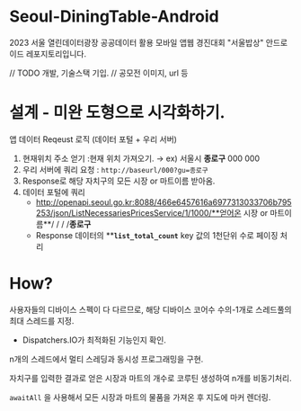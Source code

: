 # Seoul-DiningTable-Android
2023 서울 열린데이터광장 공공데이터 활용 모바일 앱웹 경진대회 "서울밥상" 안드로이드 레포지토리입니다.



// TODO 개발, 기술스택 기입.
// 공모전 이미지, url 등

# 설계 - 미완 도형으로 시각화하기.
앱 데이터 Reqeust 로직 (데이터 포털 + 우리 서버)

1. 현재위치 주소 얻기 :현재 위치 가져오기. → ex) 서울시 **종로구** 000 000
2. 우리 서버에 쿼리 요청 : `http://baseurl/000?gu=종로구`
3. Response로 해당 자치구의 모든 시장 or 마트이름 받아옴.
4. 데이터 포털에 쿼리 
    - http://openapi.seoul.go.kr:8088/466e6457616a6977313033706b795253/json/ListNecessariesPricesService/1/1000/**얻어온 시장 or 마트이름**/ / / /**종로구**
    - Response 데이터의 ****`list_total_count`** key 값의 1천단위 수로 페이징 처리
    
    
# How?

사용자들의 디바이스 스펙이 다 다르므로, 해당 디바이스 코어수 수의-1개로 스레드풀의 최대 스레드를 지정.

- Dispatchers.IO가 최적화된 기능인지 확인.

n개의 스레드에서 멀티 스레딩과 동시성 프로그래밍을 구현.

자치구를 입력한 결과로 얻은 시장과 마트의 개수로 코루틴 생성하여 n개를 비동기처리.

`awaitAll` 을 사용해서 모든 시장과 마트의 물품을 가져온 후 지도에 마커 렌더링.
